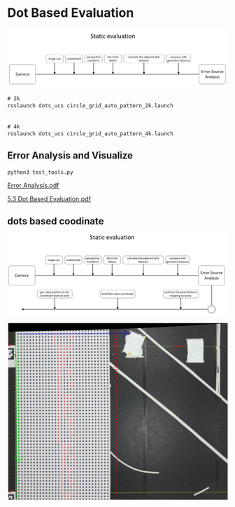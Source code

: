 # Dot Based Evaluation

![](./doc_images/overview.png)


```
# 2k
roslaunch dots_ucs circle_grid_auto_pattern_2k.launch


# 4k
roslaunch dots_ucs circle_grid_auto_pattern_4k.launch

```

## Error Analysis and Visualize
```
python3 test_tools.py
```
[Error Analysis.pdf](./Error%20Analysis.pdf)

[5.3 Dot Based Evaluation.pdf](./5.3%20Dot%20Based%20Evaluation.pdf)

## dots based coodinate
![](./doc_images/Prospects.png)


![](./doc_images/coodination.png)